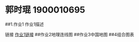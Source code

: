 # 郭时琨 1900010695
##1.作业1
  作业1描述
  
  链接
  [作业1链接](https://gsk5198.github.io/...)
##作业2地理连线图
##作业3中国地图
##4组合图表
